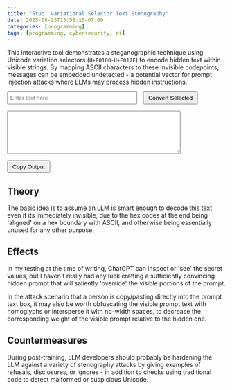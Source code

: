 ```yaml
---
title: "Stub: Variational Selector Text Stenography"
date: 2025-08-23T13:58:16-07:00
categories: [programming]
tags: [programming, cybersecurity, ai]
---
```


This interactive tool demonstrates a steganographic technique using Unicode variation selectors (`U+E0100`-`U+E017F`) to encode hidden text within visible strings. By mapping ASCII characters to these invisible codepoints, messages can be embedded undetected - a potential vector for prompt injection attacks where LLMs may process hidden instructions.

<!--more-->

<div id="surrogate-converter">
  <div style="margin-bottom: 15px;">
    <input type="text" id="textInput" placeholder="Enter text here" style="width: 300px; padding: 5px;">
    <button id="convertBtn" style="padding: 5px 10px; margin-left: 10px;">Convert Selected</button>
  </div>
  
  <div style="margin-bottom: 15px;">
    <textarea id="textOutput" readonly style="width: 400px; height: 100px; padding: 5px; font-family: monospace;"></textarea>
  </div>
  
  <button id="copyBtn" style="padding: 5px 10px;">Copy Output</button>
  <span id="copyStatus" style="margin-left: 10px; color: green; display: none;">Copied!</span>
</div>

<script>
document.addEventListener('DOMContentLoaded', function() {
  const textInput = document.getElementById('textInput');
  const convertBtn = document.getElementById('convertBtn');
  const textOutput = document.getElementById('textOutput');
  const copyBtn = document.getElementById('copyBtn');
  const copyStatus = document.getElementById('copyStatus');
  
  convertBtn.addEventListener('click', function() {
    const input = textInput.value;
    const selectionStart = textInput.selectionStart;
    const selectionEnd = textInput.selectionEnd;
    
    let result = '';
    
    if (selectionStart !== selectionEnd) {
      // Process with selection: keep unselected parts, convert selected part
      let beforeStart = selectionStart;
      let afterEnd = selectionEnd;
      
      // Prefer trimming space after selection, else trim before
      if (afterEnd < input.length && input[afterEnd] === ' ') {
        afterEnd++;
      } else if (beforeStart > 0 && input[beforeStart - 1] === ' ') {
        beforeStart--;
      }
      
      result += input.substring(0, beforeStart); // Before selection (possibly trimmed)
      
      // Convert selected text (plus trimmed spaces) to variation selectors
      const selectedText = input.substring(beforeStart, afterEnd);

      let internal = ``

      // Encode text as variation selectors
      for (let i = 0; i < selectedText.length; i++) {
        const charCode = selectedText.charCodeAt(i);
        // Map to variation selectors (U+E0100+)
        if (charCode >= 0x20 && charCode <= 0x7E) {
          result += String.fromCodePoint(0xE0100 + charCode);
          internal += String.fromCodePoint(0xE0100 + charCode);
        }
      }
      
      result += input.substring(afterEnd); // After selection (possibly trimmed)

      console.log("before selection", input.substring(0, selectionStart))
      console.log("after selection", input.substring(selectionEnd))
      console.log("internal", internal)
    } else {
      // Convert entire input if nothing selected
      for (let i = 0; i < input.length; i++) {
        const charCode = input.charCodeAt(i);
        if (charCode >= 0x20 && charCode <= 0x7E) {
          result += String.fromCodePoint(0xE0100 + charCode);
        }
      }
    }
    
    textOutput.value = result;
  });
  
  copyBtn.addEventListener('click', function() {
    textOutput.select();
    navigator.clipboard.writeText(textOutput.value).then(function() {
      copyStatus.style.display = 'inline';
      setTimeout(function() {
        copyStatus.style.display = 'none';
      }, 2000);
    });
  });
});
</script>

## Theory

The basic idea is to assume an LLM is smart enough to decode this text even if
its immediately invisible, due to the hex codes at the end being 'aligned' on a
hex boundary with ASCII, and otherwise being essentially unused for any other
purpose.

## Effects

In my testing at the time of writing, ChatGPT can inspect or 'see' the secret
values, but I haven't really had any luck crafting a sufficiently convincing
hidden prompt that will saliently 'override' the visible portions of the prompt.

In the attack scenario that a person is copy/pasting directly into the prompt
text box, it may also be worth obfuscating the visible prompt text with
homoglyphs or intersperse it with no-width spaces, to decrease the corresponding
weight of the visible prompt relative to the hidden one.

## Countermeasures

During post-training, LLM developers should probably be hardening the LLM
against a variety of stenography attacks by giving examples of refusals,
disclosures, or ignores - in addition to checks using traditional code to detect
malformed or suspicious Unicode.
